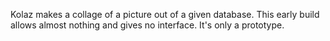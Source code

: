 Kolaz makes a collage of a picture out of a given database.
This early build allows almost nothing and gives no interface. It's only a prototype. 